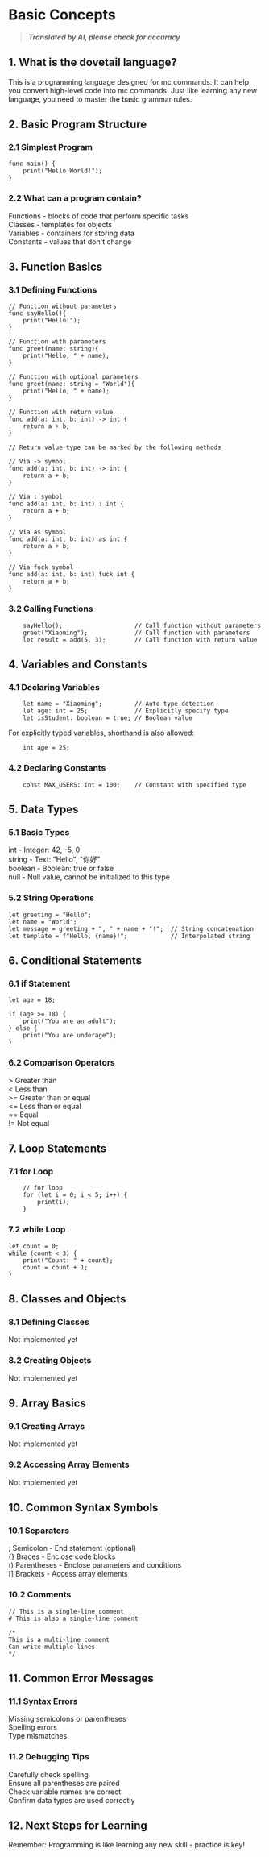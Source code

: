 # Basic Concepts

> _**Translated by AI, please check for accuracy**_

## 1. What is the dovetail language?

This is a programming language designed for mc commands. It can help you convert high-level code into mc commands. Just
like learning any new language, you need to master the basic grammar rules.

## 2. Basic Program Structure

### 2.1 Simplest Program

```dovetail
func main() {
    print("Hello World!");
}
```

### 2.2 What can a program contain?

Functions - blocks of code that perform specific tasks  
Classes - templates for objects  
Variables - containers for storing data  
Constants - values that don't change

## 3. Function Basics

### 3.1 Defining Functions

```dovetail
// Function without parameters
func sayHello(){
    print("Hello!");
}
```

```dovetail
// Function with parameters
func greet(name: string){
    print("Hello, " + name);
}
```

```dovetail
// Function with optional parameters
func greet(name: string = "World"){
    print("Hello, " + name);
}
```

```dovetail
// Function with return value
func add(a: int, b: int) -> int {
    return a + b;
}
```

```dovetail
// Return value type can be marked by the following methods

// Via -> symbol
func add(a: int, b: int) -> int {
    return a + b;
}

// Via : symbol
func add(a: int, b: int) : int {
    return a + b;
}

// Via as symbol
func add(a: int, b: int) as int {
    return a + b;
}

// Via fuck symbol
func add(a: int, b: int) fuck int {
    return a + b;
}
```

### 3.2 Calling Functions

```dovetail
    sayHello();                    // Call function without parameters
    greet("Xiaoming");             // Call function with parameters
    let result = add(5, 3);        // Call function with return value
```

## 4. Variables and Constants

### 4.1 Declaring Variables

```dovetail
    let name = "Xiaoming";         // Auto type detection
    let age: int = 25;             // Explicitly specify type
    let isStudent: boolean = true; // Boolean value
```

For explicitly typed variables, shorthand is also allowed:

```dovetail
    int age = 25;
```

### 4.2 Declaring Constants

```dovetail
    const MAX_USERS: int = 100;    // Constant with specified type
```

## 5. Data Types

### 5.1 Basic Types

int - Integer: 42, -5, 0  
string - Text: "Hello", "你好"  
boolean - Boolean: true or false  
null - Null value, cannot be initialized to this type

### 5.2 String Operations

```dovetail
let greeting = "Hello";
let name = "World";
let message = greeting + ", " + name + "!";  // String concatenation
let template = f"Hello, {name}!";            // Interpolated string
```

## 6. Conditional Statements

### 6.1 if Statement

```dovetail
let age = 18;

if (age >= 18) {
    print("You are an adult");
} else {
    print("You are underage");
}
```

### 6.2 Comparison Operators

\> Greater than  
\< Less than  
\>= Greater than or equal  
\<= Less than or equal   
\== Equal  
\!= Not equal

## 7. Loop Statements

### 7.1 for Loop

```dovetail
    // for loop
    for (let i = 0; i < 5; i++) {
        print(i);
    }
```

### 7.2 while Loop

```dovetail
let count = 0;
while (count < 3) {
    print("Count: " + count);
    count = count + 1;
}
```

## 8. Classes and Objects

### 8.1 Defining Classes

Not implemented yet

### 8.2 Creating Objects

Not implemented yet

## 9. Array Basics

### 9.1 Creating Arrays

Not implemented yet

### 9.2 Accessing Array Elements

Not implemented yet

## 10. Common Syntax Symbols

### 10.1 Separators

\; Semicolon - End statement (optional)  
{} Braces - Enclose code blocks  
() Parentheses - Enclose parameters and conditions  
[] Brackets - Access array elements

### 10.2 Comments

```dovetail
// This is a single-line comment
# This is also a single-line comment

/*
This is a multi-line comment
Can write multiple lines
*/
```

## 11. Common Error Messages

### 11.1 Syntax Errors

Missing semicolons or parentheses  
Spelling errors  
Type mismatches

### 11.2 Debugging Tips

Carefully check spelling  
Ensure all parentheses are paired  
Check variable names are correct  
Confirm data types are used correctly

## 12. Next Steps for Learning

Remember: Programming is like learning any new skill - practice is key!

